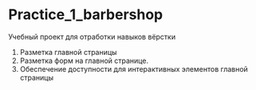 # Practice_1_barbershop
Учебный проект для отработки навыков вёрстки
1. Разметка главной страницы
2. Разметка форм на главной странице.
3. Обеспечение доступности для интерактивных элементов главной страницы
